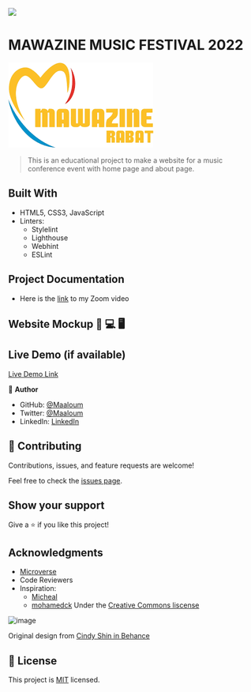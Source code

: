 ![](https://img.shields.io/badge/Microverse-blueviolet)
# MAWAZINE MUSIC FESTIVAL 2022
![MMF 2022 logo](Assets/mawazine.png)

> This is an educational project to make a website for a music conference event with home page and about page.

## Built With

- HTML5, CSS3, JavaScript
- Linters:
  - Stylelint
  - Lighthouse
  - Webhint
  - ESLint

## Project Documentation

- Here is the [link](https://drive.google.com/drive/folders/1_wDEBBU6HZnnyQME6UJdCpG93mE3r9ZT?usp=sharing) to my Zoom video

## Website Mockup 📱 💻 🖥️

## Live Demo (if available)

[Live Demo Link](https://maaloum.github.io/Capstone-I/)

👤 **Author**

- GitHub: [@Maaloum](https://github.com/maaloum)
- Twitter: [@Maaloum](https://twitter.com/maaloumely)
- LinkedIn: [LinkedIn](https://www.linkedin.com/in/ely-cheikh-maaloum-075a79135/)


## 🤝 Contributing

Contributions, issues, and feature requests are welcome!

Feel free to check the [issues page](../../issues/).

## Show your support

Give a ⭐️ if you like this project!
## Acknowledgments

- [Microverse](microverse.org)
- Code Reviewers
- Inspiration:
  - [Micheal](https://github.com/michael-duke/)
  - [mohamedck](https://github.com/mohamedck)
Under the [Creative Commons liscense](https://creativecommons.org/licenses/by-nc/4.0/)
<img width="300" alt="image" src="https://user-images.githubusercontent.com/84629565/181086933-d5bcdb09-da51-40f6-b0f8-a1f191614257.png">

Original design from [Cindy Shin in Behance](https://www.behance.net/gallery/29845175/CC-Global-Summit-2015)
## 📝 License

This project is [MIT](./MIT.md) licensed.

